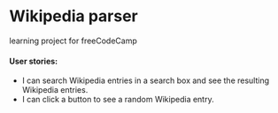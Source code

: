 # Wikipedia parser

learning project for freeCodeCamp

#### User stories:
- I can search Wikipedia entries in a search box and see the resulting Wikipedia entries.
- I can click a button to see a random Wikipedia entry.